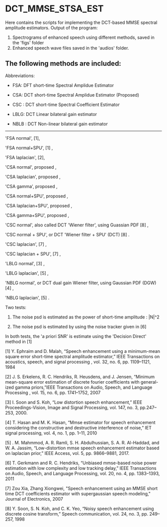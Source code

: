 # DCT_MMSE_STSA_EST

Here contains the scripts for implementing the DCT-based MMSE spectral amplitude estimators.
Output of the program:
1. Spectrograms of enhanced speech using different methods, saved in the 'figs' folder
2. Enhanced speech wave files saved in the 'audios' folder.

The following methods are included:
----------------------------------------------------------------------------------------------
Abbreviations: 
* FSA: DFT short-time Spectral Amplidue Estimator

* CSA: DCT short-time Spectral Amplidue Estimator (Proposed)

* CSC : DCT short-time Spectral Coefficient Estimator

* LBLG: DCT Linear bilateral gain estimator

* NBLB : DCT Non-linear bilateral gain estimator

---------------------------------------------------------------------------------------------

'FSA normal', [1],

'FSA normal+SPU', [1] ,

'FSA laplacian', [2],
            
'CSA normal', proposed ,

'CSA laplacian', proposed ,

'CSA gamma', proposed ,

'CSA normal+SPU', proposed , 

'CSA laplacian+SPU', proposed ,

'CSA gamma+SPU', proposed ,

'CSC normal', also called DCT 'Wiener filter', using Guassian PDF [8] ,

'CSC normal + SPU', or DCT 'Wiener filter + SPU' (DCT) [8] .

'CSC laplacian', [7] ,

'CSC laplacian + SPU', [7] ,

'LBLG normal', [3] ,

'LBLG laplacian', [5] ,

'NBLG normal', or DCT dual gain Wiener filter, using Gaussian PDF (DGW) [4] ,

'NBLG laplacian', [5] .


Two tests:

1.  The noise psd is estimated as the power of short-time amplitude : |N|^2 
    
2.  The noise psd is estimated by using the noise tracker given in [6]

In both tests, the 'a priori SNR' is estimate using the 'Decision Direct' method in [1]


[1] Y. Ephraim and D. Malah, “Speech enhancement using a minimum-mean square error short-time spectral amplitude estimator,” IEEE Transactions on acoustics, speech, and signal processing , vol. 32, no. 6, pp. 1109–1121, 1984

[2] J. S. Erkelens, R. C. Hendriks, R. Heusdens, and J. Jensen, “Minimum mean-square error estimation of discrete fourier coefficients with general-ized gamma priors,”IEEE Transactions on Audio, Speech, and Language Processing , vol. 15, no. 6, pp. 1741–1752, 2007

[3] I. Soon and S. Koh, “Low distortion speech enhancement,” IEEE Proceedings-Vision, Image and Signal Processing, vol. 147, no. 3, pp.247–253, 2000.

[4] T. Hasan and M. K. Hasan, “Mmse estimator for speech enhancement considering the constructive and destructive interference of noise,” IET signal processing, vol. 4, no. 1, pp. 1–11, 2010

[5] . M. Mahmmod, A. R. Ramli, S. H. Abdulhussian, S. A. R. Al-Haddad, and W. A. Jassim, “Low-distortion mmse speech enhancement estimator based on laplacian prior,” IEEE Access, vol. 5, pp. 9866–9881, 2017.

[6] T. Gerkmann and R. C. Hendriks, “Unbiased mmse-based noise power estimation with low complexity and low tracking delay,” IEEE Transactions on Audio, Speech, and Language Processing, vol. 20, no. 4, pp. 1383–1393, 2011

[7] Zou Xia, Zhang Xiongwei, "Speech enhancement using an MMSE short time DCT coefficients estimator with supergaussian speech modeling," Journal of Electronics, 2007

[8] Y. Soon, S. N. Koh, and C. K. Yeo, “Noisy speech enhancement using discrete cosine transform,” Speech communication, vol. 24, no. 3, pp. 249–257, 1998

